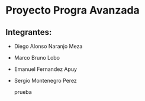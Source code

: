 # Proyecto Progra Avanzada

## Integrantes:
- Diego Alonso Naranjo Meza
- Marco Bruno Lobo
- Emanuel Fernandez Apuy 
- Sergio Montenegro Perez
  

  prueba
